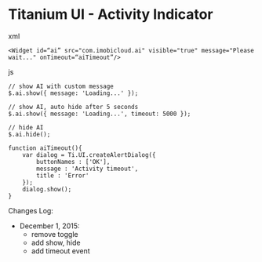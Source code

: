 # Titanium UI - Activity Indicator

xml
	
	<Widget id=“ai” src="com.imobicloud.ai" visible="true" message="Please wait..." onTimeout=“aiTimeout”/>
	
js
	
	// show AI with custom message
	$.ai.show({ message: 'Loading...' });
	
	// show AI, auto hide after 5 seconds
	$.ai.show({ message: 'Loading...', timeout: 5000 });
	
	// hide AI
	$.ai.hide();

	function aiTimeout(){
		var dialog = Ti.UI.createAlertDialog({
			buttonNames : ['OK'],
			message : 'Activity timeout',
			title : 'Error'
		});
		dialog.show();
	}

Changes Log:

- December 1, 2015: 
  + remove toggle
  + add show, hide
  + add timeout event